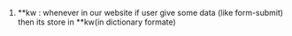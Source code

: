 1. **kw : whenever in our website if user give some data (like form-submit) then its store in **kw(in dictionary formate)